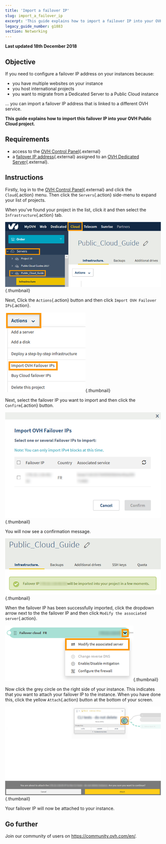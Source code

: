 ```yaml
---
title: 'Import a failover IP'
slug: import_a_failover_ip
excerpt: 'This guide explains how to import a failover IP into your OVH Public Cloud project.'
legacy_guide_number: g1883
section: Networking
---
```


**Last updated 18th December 2018**

## Objective

If you need to configure a failover IP address on your instances because:

- you have multiple websites on your instance 
- you host international projects
- you want to migrate from a Dedicated Server to a Public Cloud instance

... you can import a failover IP address that is linked to a different OVH service.

**This guide explains how to import this failover IP into your OVH Public Cloud project.**

## Requirements

* access to the [OVH Control Panel](https://ca.ovh.com/auth/?action=gotomanager){.external}
* a [failover IP address](https://www.ovh.com/sg/dedicated-servers/ip_failover.xml){.external} assigned to an [OVH Dedicated Server](https://www.ovh.com/sg/dedicated-servers/){.external}.

## Instructions

Firstly, log in to the [OVH Control Panel](https://ca.ovh.com/auth/?action=gotomanager){.external} and click the `Cloud`{.action} menu. Then click the `Servers`{.action} side-menu to expand your list of projects.

When you've found your project in the list, click it and then select the `Infrastructure`{.action} tab.

![IP Section](images/import-failover-ip-01.png){.thumbnail}

Next, Click the `Actions`{.action} button and then click `Import OVH Failover IPs`{.action}.

![Import Failover IP](images/import-failover-ip-02.png){.thumbnail}

Next, select the failover IP you want to import and then click the `Confirm`{.action} button.

![Select Failover IP](images/import-failover-ip-03.png){.thumbnail}

You will now see a confirmation message.

![Failover Imported](images/import-failover-ip-04.png){.thumbnail}

When the failover IP has been successfully imported, click the dropdown arrow next to the the failover IP and then click `Modify the associated server`{.action}.

![Attach Failover IP](images/import-failover-ip-05.png){.thumbnail}

Now click the grey circle on the right side of your instance. This indicates that you want to attach your failover IP to the instance. When you have done this, click the yellow `Attach`{.action} button at the bottom of your screen.

![Attach Failover IP](images/import-failover-ip-06.png){.thumbnail}

Your failover IP will now be attached to your instance.

## Go further

Join our community of users on <https://community.ovh.com/en/>.